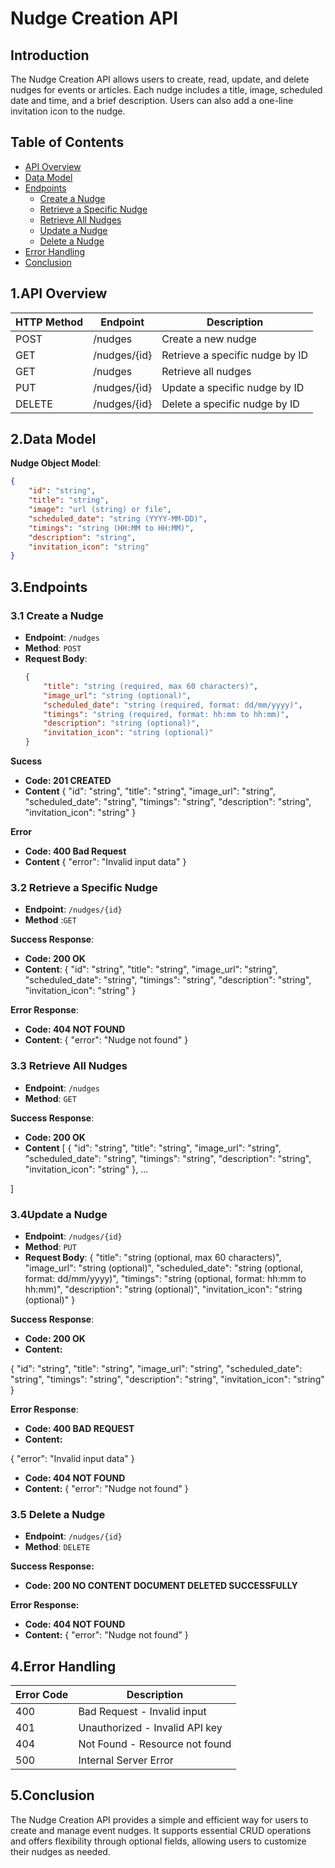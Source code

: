 # Nudge Creation API

## Introduction
The Nudge Creation API allows users to create, read, update, and delete nudges for events or articles. Each nudge includes a title, image, scheduled date and time, and a brief description. Users can also add a one-line invitation icon to the nudge.

## Table of Contents
- [API Overview](#api-overview)
- [Data Model](#data-model)
- [Endpoints](#endpoints)
  - [Create a Nudge](#create-a-nudge)
  - [Retrieve a Specific Nudge](#retrieve-a-specific-nudge)
  - [Retrieve All Nudges](#retrieve-all-nudges)
  - [Update a Nudge](#update-a-nudge)
  - [Delete a Nudge](#delete-a-nudge)
- [Error Handling](#error-handling)
- [Conclusion](#conclusion)

## 1.API Overview
| HTTP Method | Endpoint         | Description                                |
|-------------|------------------|--------------------------------------------|
| POST        | /nudges          | Create a new nudge                         |
| GET         | /nudges/{id}     | Retrieve a specific nudge by ID            |
| GET         | /nudges          | Retrieve all nudges                        |
| PUT         | /nudges/{id}     | Update a specific nudge by ID              |
| DELETE      | /nudges/{id}     | Delete a specific nudge by ID              |

## 2.Data Model
**Nudge Object Model**:
```json
{
    "id": "string",
    "title": "string",
    "image": "url (string) or file",
    "scheduled_date": "string (YYYY-MM-DD)",
    "timings": "string (HH:MM to HH:MM)",
    "description": "string",
    "invitation_icon": "string"
}
```

## 3.Endpoints

### 3.1 Create a Nudge
- **Endpoint**: `/nudges`
- **Method**: `POST`
- **Request Body**:
  ```json
  {
      "title": "string (required, max 60 characters)",
      "image_url": "string (optional)",
      "scheduled_date": "string (required, format: dd/mm/yyyy)",
      "timings": "string (required, format: hh:mm to hh:mm)",
      "description": "string (optional)",
      "invitation_icon": "string (optional)"
  }
  ```
 **Sucess**
 - **Code: 201 CREATED**
 - **Content**
   {
    "id": "string",
    "title": "string",
    "image_url": "string",
    "scheduled_date": "string",
    "timings": "string",
    "description": "string",
    "invitation_icon": "string"
}

**Error**
- **Code: 400 Bad Request**
- **Content**
  {
    "error": "Invalid input data"
}

### 3.2 Retrieve a Specific Nudge
- **Endpoint**: `/nudges/{id}`
- **Method** :`GET`

**Success Response**:
- **Code: 200 OK**
- **Content**:
{
    "id": "string",
    "title": "string",
    "image_url": "string",
    "scheduled_date": "string",
    "timings": "string",
    "description": "string",
    "invitation_icon": "string"
}

**Error Response**:
- **Code: 404 NOT FOUND**
- **Content**:
{
    "error": "Nudge not found"
}

### 3.3 Retrieve All Nudges
- **Endpoint**: `/nudges`
- **Method**: `GET`
  
**Success Response**:
- **Code: 200 OK**
- **Content**
  [
    {
        "id": "string",
        "title": "string",
        "image_url": "string",
        "scheduled_date": "string",
        "timings": "string",
        "description": "string",
        "invitation_icon": "string"
  },
    ...

]

### 3.4Update a Nudge
- **Endpoint**: `/nudges/{id}`
- **Method**: `PUT`
- **Request Body**:
{
    "title": "string (optional, max 60 characters)",
    "image_url": "string (optional)",
    "scheduled_date": "string (optional, format: dd/mm/yyyy)",
    "timings": "string (optional, format: hh:mm to hh:mm)",
    "description": "string (optional)",
    "invitation_icon": "string (optional)"
}

**Success Response**:
- **Code: 200 OK**
- **Content:**

{
    "id": "string",
    "title": "string",
    "image_url": "string",
    "scheduled_date": "string",
    "timings": "string",
    "description": "string",
    "invitation_icon": "string"
}

**Error Response**:
- **Code: 400 BAD REQUEST**
- **Content:**

{
    "error": "Invalid input data"
}
- **Code: 404 NOT FOUND**
- **Content:**
{
    "error": "Nudge not found"
}

### 3.5 Delete a Nudge
- **Endpoint**: `/nudges/{id}`
- **Method**: `DELETE`

**Success Response:**
- **Code: 200 NO CONTENT DOCUMENT DELETED SUCCESSFULLY**

**Error Response:**
- **Code: 404 NOT FOUND**
- **Content:**
{
    "error": "Nudge not found"
}

## 4.Error Handling
| Error Code | Description                    |
|------------|--------------------------------|
| 400        | Bad Request - Invalid input    |
| 401        | Unauthorized - Invalid API key |
| 404        | Not Found - Resource not found |
| 500        | Internal Server Error          |

## 5.Conclusion
The Nudge Creation API provides a simple and efficient way for users to create and manage event nudges. It supports essential CRUD operations and offers flexibility through optional fields, allowing users to customize their nudges as needed.

